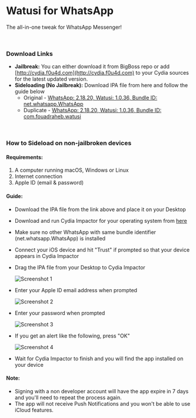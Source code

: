 # Watusi for WhatsApp

The all-in-one tweak for WhatsApp Messenger!

&nbsp;

### Download Links

* **Jailbreak:** You can either download it from BigBoss repo or add [http://cydia.f0u4d.com](http://cydia.f0u4d.com) to your Cydia sources for the latest updated version.
* **Sideloading (No Jailbreak):** Download IPA file from here and follow the guide below 
  * Original - [WhatsApp: 2.18.20, Watusi: 1.0.36, Bundle ID: net.whatsapp.WhatsApp](https://mega.nz/#!hXRxWbwb!MEh_Vzr-O-4Rhub7ILcT5HtJ_WQpjhuRLYtAgoEP33s) 
  * Duplicate - [WhatsApp: 2.18.20, Watusi: 1.0.36, Bundle ID: com.fouadraheb.watusi](https://mega.nz/#!JXBwSKRT!srq7M0ACLK2cNy117SiGo49BCNdj6LviJ-tTU1CisIM) 

&nbsp;

### How to Sideload on non-jailbroken devices

#### Requirements:

1. A computer running macOS, Windows or Linux
2. Internet connection
3. Apple ID (email & password)

#### Guide:

* Download the IPA file from the link above and place it on your Desktop

* Download and run Cydia Impactor for your operating system from [here](http://www.cydiaimpactor.com)

* Make sure no other WhatsApp with same bundle identifier (net.whatsapp.WhatsApp) is installed

* Connect your iOS device and hit "Trust" if prompted so that your device appears in Cydia Impactor

* Drag the IPA file from your Desktop to Cydia Impactor

  
  ![Screenshot 1](https://raw.githubusercontent.com/FouadRaheb/Watusi-for-WhatsApp/master/images/1.png "Screenshot 1")

* Enter your Apple ID email address when prompted 



  ![Screenshot 2](https://raw.githubusercontent.com/FouadRaheb/Watusi-for-WhatsApp/master/images/2.png "Screenshot 2")

* Enter your password when prompted 



  ![Screenshot 3](https://raw.githubusercontent.com/FouadRaheb/Watusi-for-WhatsApp/master/images/3.png "Screenshot 3")

* If you get an alert like the following, press "OK"


  ![Screenshot 4](https://raw.githubusercontent.com/FouadRaheb/Watusi-for-WhatsApp/master/images/4.png "Screenshot 4")

* Wait for Cydia Impactor to finish and you will find the app installed on your device

#### Note:

* Signing with a non developer account will have the app expire in 7 days and you'll need to repeat the process again.
* The app will not receive Push Notifications and you won't be able to use iCloud features.
